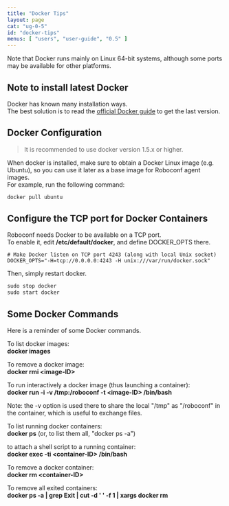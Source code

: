 ```yaml
---
title: "Docker Tips"
layout: page
cat: "ug-0-5"
id: "docker-tips"
menus: [ "users", "user-guide", "0.5" ]
---
```


Note that Docker runs mainly on Linux 64-bit systems, although some ports may be available for other platforms.


## Note to install latest Docker

Docker has known many installation ways.  
The best solution is to read the [official Docker guide](https://docs.docker.com/engine/installation) to get the last version.


## Docker Configuration

> It is recommended to use docker version 1.5.x or higher.

When docker is installed, make sure to obtain a Docker Linux image (e.g. Ubuntu), so you can use it later as a base image for Roboconf agent images.  
For example, run the following command:

```tcl
docker pull ubuntu
```


## Configure the TCP port for Docker Containers

Roboconf needs Docker to be available on a TCP port.  
To enable it, edit **/etc/default/docker**, and define DOCKER\_OPTS there.

```properties
# Make Docker listen on TCP port 4243 (along with local Unix socket)
DOCKER_OPTS="-H=tcp://0.0.0.0:4243 -H unix:///var/run/docker.sock"
```

Then, simply restart docker.

```tcl
sudo stop docker
sudo start docker
```


## Some Docker Commands

Here is a reminder of some Docker commands.

To list docker images:  
**docker images**

To remove a docker image:  
**docker rmi \<image-ID\>**

To run interactively a docker image (thus launching a container):  
**docker run -i -v /tmp:/roboconf -t \<image-ID\> /bin/bash**

Note: the -v option is used there to share the local "/tmp" as "/roboconf" in the container, which is useful to exchange files.

To list running docker containers:  
**docker ps** (or, to list them all, "docker ps -a")

to attach a shell script to a running container:  
**docker exec -ti \<container-ID\> /bin/bash**

To remove a docker container:  
**docker rm \<container-ID\>**

To remove all exited containers:  
**docker ps -a | grep Exit | cut -d ' ' -f 1 | xargs docker rm**
